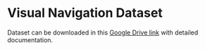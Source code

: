 # Visual Navigation Dataset

Dataset can be downloaded in this [Google Drive link](https://drive.google.com/drive/folders/1pnFD47GRFjH3TNAnGToAX8sIDpb2NwSg?usp=sharing) with detailed documentation.
